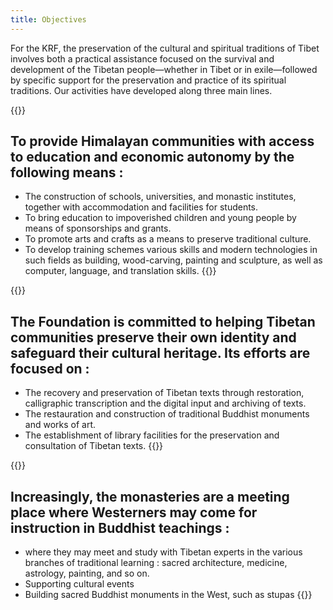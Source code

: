```yaml
---
title: Objectives
---
```


For the KRF, the preservation of the cultural and spiritual traditions of Tibet involves both a practical assistance focused on the survival and development of the Tibetan people—whether in Tibet or in exile—followed by specific support for the preservation and practice of its spiritual traditions. Our activities have developed along three main lines. 

{{<image-with-text src="/images/img_moines.jpg" alt="Nuns in Toubten Chöling, Nepal">}}
##  To provide Himalayan communities with access to education and economic autonomy by the following means :
  * The construction of schools, universities, and monastic institutes, together with accommodation and facilities for students.
  * To bring education to impoverished children and young people by means of sponsorships and grants. 
  * To promote arts and crafts as a means to preserve traditional culture. 
  * To develop training schemes various skills and modern technologies in such fields as building, wood-carving, painting and sculpture, as well as computer, language, and translation skills. 
{{</image-with-text>}}

<!--
###  Read More

For Tibetan culture to survive, whether inside or outside Tibet, the first priority is to provide material support for Tibetans who are often living in conditions of great poverty. However free they may be to practice their religion, the fact is that the majority of Tibetan refugees are struggling simply to survive on the material level. 

Moreover, uprooted from their tradition, many young Tibetans try to adapt to the values of the modern world and naturally fall under influence of western culture. So for instance they might turn to modern medicine and neglect the practice of the Tibetan medical tradition. Confronted by the difficulties of living as refugees in a foreign country, young people are also very vulnerable to the misuse of drugs and alcohol. From the beginning, the Foundation has consistently supported Tibetan families in need and in the education of children and young people in the Himalayan region.  -->

{{<image-with-text src="/images/img_temple.jpg" alt="Inside a Tibetan Temple">}}
##  The Foundation is committed to helping Tibetan communities preserve their own identity and safeguard their cultural heritage. Its efforts are focused on :

  * The recovery and preservation of Tibetan texts through restoration, calligraphic transcription and the digital input and archiving of texts. 
  * The restauration and construction of traditional Buddhist monuments and works of art. 
  * The establishment of library facilities for the preservation and consultation of Tibetan texts. 
{{</image-with-text>}}



<!-- ###  Read More


Once the physical and economic survival of the Tibetan community is ensured, it is necessary to work for the survival and transmission of its cultural tradition. This goes far beyond the preservation of folk art and traditional crafts. The Tibetan wisdom tradition, deeply rooted in the Buddhist teachings that have been preserved and developed in Tibet for over a thousand years, has an important role to play in the spiritual development of humanity itself. 

Over the last few decades, KRF has gained considerable experience and has provided substantial assistance in the contruction and support of a number of monasteries and institutes of higher learning. This has meant not only the provision of living quarters for a large number of Tibetans, but also practical help in the preservation and perpetuation of Tibet’s spiritual patrimony. The construction of a Tibetan monastery, for example, is a perfect opportunity for painters, sculptors, and craftsment, to pursue their centuries-old traditions and to pass them on to a younger generation. 

Large Tibetan monasteries traditionally include training colleges for the advanced study of Buddhist doctrine, and also retreat facilities for the prolonged and intensive practice of meditation. The monasteries are also the venue for ceremonies, religious festivals, and sacred dance, all of which lie at the heart of traditional Tibetan life. Finally, the monasteries are places of hospitality where visitors may meet spiritual masters and benefit from their teaching.  -->

{{<image-with-text src="/images/img_trogawa.jpg" alt="Dr. Trogawa Rinpoche ">}}
##  Increasingly, the monasteries are a meeting place where Westerners may come for instruction in Buddhist teachings :

  * where they may meet and study with Tibetan experts in the various branches of traditional learning : sacred architecture, medicine, astrology, painting, and so on. 
  * Supporting cultural events 
  * Building sacred Buddhist monuments in the West, such as stupas 
{{</image-with-text>}}


<!-- ###  Read More

In addition to helping Tibetans in Asia, it is important to make the profound teachings of the Tibetan Buddhist Tradition available to people all over the world.   
Here too, KRF’s role has been to provide the material infrastructure needed to edit and translate Buddhist texts, and to encourage the transmission, explanation, and study of Buddhist teachings as a way of life in the most authentic manner. 

In the West, KRF therefore supports the work of organizations like Chanteloube and Padmakara, both of which frequently invite Tibetan lamas and specialists to give courses in various aspects of Buddhist learning: philosophy, medicine, astrology, painting, and so on—occasionally organizing cultural events assiciated with these topics 

KRF Development has also participated in the construction, in several countries, of Buddhist stupas: a visible and tangible form of the universal message of peace and happiness that is at the heart of the Buddhist teachings. 

The primary goal of the Foundation has always been to bring help and protection to those in need: children, the sick, the aged, impoverished communities and so forth—independently of their cultural and ethnic background and their religious allegiance. We “specialise” in helping Tibetan refugees, but our projects in Nepal and India are entirely open to local populations generally, notably in the “bamboo schools ” movement: the Pegasus Project for the schooling of street children in Baudha and Maratika where more than 700 of all ethnicities and cultures now have access to a high-quality education that is entirely free. 
-->